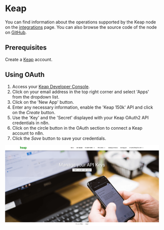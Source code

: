 # Keap

You can find information about the operations supported by the Keap node on the [integrations](https://n8n.io/integrations/n8n-nodes-base.keap) page. You can also browse the source code of the node on [GitHub](https://github.com/n8n-io/n8n/tree/master/packages/nodes-base/nodes/Keap).

## Prerequisites

Create a [Keap](https://keap.com/) account.

## Using OAuth

1. Access your [Keap Developer Console](https://keys.developer.keap.com/my-apps).
2. Click on your email address in the top right corner and select 'Apps' from the dropdown list.
3. Click on the 'New App' button.
4. Enter any necessary information, enable the 'Keap 150k' API and click on the *Create* button.
6. Use the 'Key' and the 'Secret' displayed with your Keap OAuth2 API credentials in n8n.
7. Click on the circle button in the OAuth section to connect a Keap account to n8n.
8. Click the *Save* button to save your credentials.

![Getting Keap credentials](./getting-oauth-credentials.gif)
